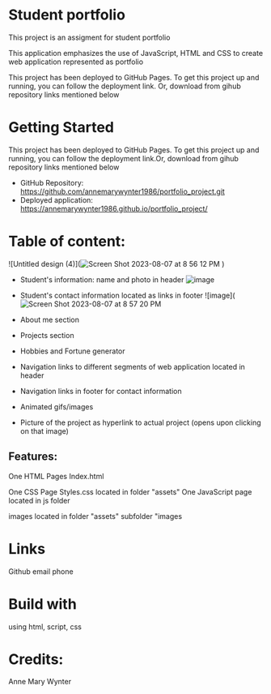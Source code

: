 # Student portfolio 
This project is an assigment for student portfolio

This application emphasizes the use of JavaScript, HTML and CSS to create web application represented as portfolio

This project has been deployed to GitHub Pages. To get this project up and running, you can follow the deployment link. Or, download from gihub repository links mentioned below

# Getting Started
This project has been deployed to GitHub Pages. To get this project up and running, you can follow the deployment link.Or, download from gihub repository links mentioned below

* GitHub Repository: https://github.com/annemarywynter1986/portfolio_project.git
* Deployed application: https://annemarywynter1986.github.io/portfolio_project/


# Table of content:
![Untitled design (4)](![Screen Shot 2023-08-07 at 8 56 12 PM](https://github.com/annemarywynter1986/portfolio_project/assets/130412307/59a5396d-a6a8-4ac8-883f-9aea782c5181)
)


* Student's information: name and photo in header
![image](https://github.com/annemarywynter1986/portfolio_project/assets/130412307/1ba850be-d9ca-4176-a7d0-17069ed64d85)


* Student's contact information located as links in footer
![image](![Screen Shot 2023-08-07 at 8 57 20 PM](https://github.com/annemarywynter1986/portfolio_project/assets/130412307/6c034b7e-f34a-4a21-ba89-759aaae19f9c)



* About me section
* Projects section
* Hobbies and Fortune generator


* Navigation links to different segments of web application located in header
* Navigation links in footer for contact information
* Animated gifs/images
* Picture of the project as hyperlink to actual project (opens upon clicking on that image)


## Features:
One HTML Pages Index.html

One CSS Page Styles.css located in folder "assets"
One JavaScript page located in js folder

images located in folder "assets" subfolder "images

# Links
Github
email
phone 

# Build with
 using html, script, css

# Credits:
Anne Mary Wynter
